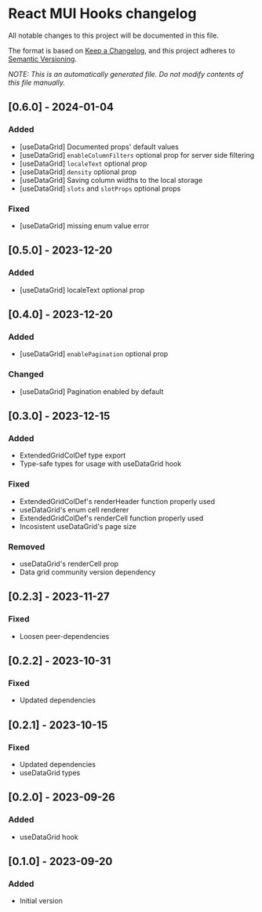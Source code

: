 # React MUI Hooks changelog

All notable changes to this project will be documented in this file.

The format is based on [Keep a Changelog](https://keepachangelog.com/en/1.1.0/),
and this project adheres to [Semantic Versioning](https://semver.org/spec/v2.0.0.html).

_NOTE: This is an automatically generated file. Do not modify contents of this file manually._

## [0.6.0] - 2024-01-04
### Added
- [useDataGrid] Documented props' default values
- [useDataGrid] `enableColumnFilters` optional prop for server side filtering
- [useDataGrid] `localeText` optional prop
- [useDataGrid] `density` optional prop
- [useDataGrid] Saving column widths to the local storage
- [useDataGrid] `slots` and `slotProps` optional props

### Fixed
- [useDataGrid] missing enum value error

## [0.5.0] - 2023-12-20
### Added
- [useDataGrid] localeText optional prop

## [0.4.0] - 2023-12-20
### Added
- [useDataGrid] `enablePagination` optional prop

### Changed
- [useDataGrid] Pagination enabled by default

## [0.3.0] - 2023-12-15
### Added
- ExtendedGridColDef type export
- Type-safe types for usage with useDataGrid hook

### Fixed
- ExtendedGridColDef's renderHeader function properly used
- useDataGrid's enum cell renderer
- ExtendedGridColDef's renderCell function properly used
- Incosistent useDataGrid's page size

### Removed
- useDataGrid's renderCell prop
- Data grid community version dependency

## [0.2.3] - 2023-11-27
### Fixed
- Loosen peer-dependencies

## [0.2.2] - 2023-10-31
### Fixed
- Updated dependencies

## [0.2.1] - 2023-10-15
### Fixed
- Updated dependencies
- useDataGrid types

## [0.2.0] - 2023-09-26
### Added
- useDataGrid hook

## [0.1.0] - 2023-09-20
### Added
- Initial version
